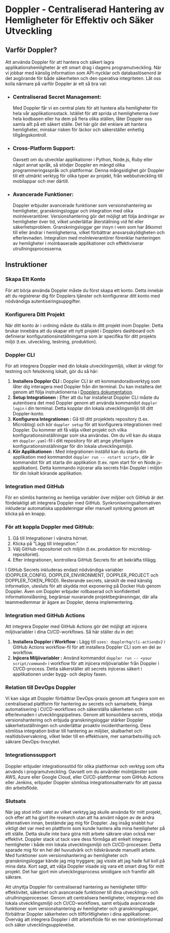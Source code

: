 # Doppler - Centraliserad Hantering av Hemligheter för Effektiv och Säker Utveckling

## Varför Doppler?

Att använda Doppler för att hantera och säkert lagra applikationshemligheter är ett smart drag i dagens programutveckling. När vi jobbar med känslig information som API-nycklar och databaslösenord är det avgörande för både säkerheten och den operativa integriteten. Låt oss kolla närmare på varför Doppler är ett så bra val:

- ### Centraliserad Secret Management:
   Med Doppler får vi en central plats för att hantera alla hemligheter för hela vår applikationsstack. Istället för att sprida ut hemligheterna över hela kodbasen eller ha dem på flera olika ställen, låter Doppler oss samla allt på ett säkert ställe. Det här gör det enklare att hantera hemligheter, minskar risken för läckor och säkerställer enhetlig tillgångskontroll.

- ### Cross-Platform Support:
    Oavsett om du utvecklar applikationer i Python, Node.js, Ruby eller något annat språk, så stödjer Doppler en mängd olika programmeringsspråk och plattformar. Denna mångsidighet gör Doppler till ett utmärkt verktyg för olika typer av projekt, från webbutveckling till mobilappar och mer därtill.

- ### Avancerade Funktioner:
    Doppler erbjuder avancerade funktioner som versionshantering av hemligheter, granskningsloggar och integration med olika molnleverantörer. Versionshantering gör det möjligt att följa ändringar av hemligheter över tid, vilket underlättar återställning vid fel eller säkerhetsproblem. Granskningsloggar ger insyn i vem som har åtkomst till eller ändrar i hemligheterna, vilket förbättrar ansvarsskyldigheten och efterlevnaden. Integration med molnleverantörer förenklar hanteringen av hemligheter i molnbaserade applikationer och effektiviserar utrullningsprocesserna.

## Instruktioner

### Skapa Ett Konto
För att börja använda Doppler måste du först skapa ett konto. Detta innebär att du registrerar dig för Dopplers tjänster och konfigurerar ditt konto med nödvändiga autentiseringsuppgifter.

### Konfigurera Ditt Projekt
När ditt konto är i ordning måste du ställa in ditt projekt inom Doppler. Detta brukar innebära att du skapar ett nytt projekt i Dopplers dashboard och definierar konfigurationsinställningarna som är specifika för ditt projekts miljö (t.ex. utveckling, testning, produktion).

### Doppler CLI
För att integrera Doppler med din lokala utvecklingsmiljö, vilket är viktigt för testning och felsökning lokalt, gör du så här:
  1. **Installera Doppler CLI :**
     Doppler CLI är ett kommandoradsverktyg som låter dig interagera med Doppler från din terminal. Du kan installera det genom att följa instruktionerna i [Dopplers dokumentation](https://docs.doppler.com/docs/install-cli).
  2. **Setup Integrationen :**
     Efter att du har installerat Doppler CLI måste du autentisera det med Doppler genom att använda kommandot `doppler login` i din terminal. Detta kopplar din lokala utvecklingsmiljö till ditt Doppler-konto.
  3.	**Konfigurera Integrationen :** Gå till ditt projektets repository (t.ex. Microblog) och kör `doppler setup` för att konfigurera integrationen med Doppler. Du kommer att få välja vilket projekt och vilka konfigurationsinställningar som ska användas. Om du vill kan du skapa en `doppler.yaml`-fil i ditt repository för att ange ytterligare konfigurationsinställningar för din lokala utvecklingsmiljö.
4.	**Kör Applikationen :** Med integrationen inställd kan du starta din applikation med kommandot `doppler run -- <start script>`, där <start script> är kommandot för att starta din applikation (t.ex. npm start för en Node.js-applikation). Detta kommando injicerar alla secrets från Doppler i miljön för din lokalt körande applikation.

### Integration med GitHub
För en sömlös hantering av hemliga variabler över miljöer och GitHub är det fördelaktigt att integrera Doppler med GitHub. Synkroniseringsalternativen inkluderar automatiska uppdateringar eller manuell synkning genom att klicka på en knapp.

### För att koppla Doppler med GitHub:
  1.	Gå till Integrationer i vänstra hörnet. 
  2.	Klicka på "Lägg till integration." 
  3.	Välj GitHub-repositoriet och miljön (t.ex. produktion för microblog-repositoriet).
  4.	Efter integrationen, kontrollera GitHub Secrets för att bekräfta tillägg.

I GitHub Secrets inkluderas endast nödvändiga variabler (DOPPLER_CONFIG, DOPPLER_ENVIRONMENT, DOPPLER_PROJECT och DOPPLER_TOKEN_PROD). Resterande secrets, särskilt de med känslig information, utesluts för att skydda mot exponering på Docker Hub genom Doppler. Även om Doppler erbjuder rollbaserad och konfidentiell informationslåsning, begränsar nuvarande projektbegränsningar, där alla teammedlemmar är ägare av Doppler, denna implementering.

### Integration med GitHub Actions 

Att integrera Doppler med GitHub Actions gör det möjligt att injicera miljövariabler i dina CI/CD-workflows. Så här ställer du in det:

  1.	**Installera Doppler i Workflow :** Lägg till `uses: dopplerhq/cli-action@v2` i GitHub Actions workflow-fil för att installera Doppler CLI som en del av workflow.
  2.	**Injicera Miljövariabler :** Använd kommandot `doppler run -- <your script/command>` i workflow för att injicera miljövariabler från Doppler i CI/CD-process. Detta säkerställer att secrets injiceras säkert i applikationen under bygg- och deploy fasen.

### Relation till DevOps Doppler
Vi kan säga att Doppler förbättrar DevOps-praxis genom att fungera som en centraliserad plattform för hantering av secrets och samarbete, främja automatisering i CI/CD-workflows och säkerställa säkerheten och efterlevnaden i utvecklingspipelines. Genom att konsolidera secrets, stödja versionshantering och erbjuda granskningsloggar stärker Doppler säkerhetsställningen och underlättar proaktiv incidenthantering. Dess sömlösa integration bidrar till hantering av miljöer, skalbarhet och realtidsövervakning, vilket leder till en effektivare, mer samarbetsvillig och säkrare DevOps-livscykel.

### Integrationssupport
Doppler erbjuder integrationsstöd för olika plattformar och verktyg som ofta används i programutveckling. Oavsett om du använder molntjänster som AWS, Azure eller Google Cloud, eller CI/CD-plattformar som GitHub Actions eller Jenkins, erbjuder Doppler sömlösa integrationsalternativ för att passa din arbetsflöde.

### Slutsats 
När jag stod inför valet av vilket verktyg jag skulle använda för mitt projekt, och efter att ha gjort lite research utan att ha använt någon av de andra alternativen innan, bestämde jag mig för Doppler. Jag insåg snabbt hur viktigt det var med en plattform som kunde hantera alla mina hemligheter på ett ställe. Detta skulle inte bara göra mitt arbete säkrare utan också mer effektivt.
Doppler stack ut tack vare dess förmåga att enkelt integrera hemligheter i både min lokala utvecklingsmiljö och CI/CD-processer. Detta sparade mig för en hel del huvudvärk och tidskrävande manuellt arbete. Med funktioner som versionshantering av hemligheter och granskningsloggar kände jag mig tryggare; jag visste att jag hade full koll på mina data.
Kort sagt, att välja Doppler visade sig vara ett smart drag för mitt projekt. Det har gjort min utvecklingsprocess smidigare och framför allt säkrare.

Att utnyttja Doppler för centraliserad hantering av hemligheter tillför effektivitet, säkerhet och avancerade funktioner till dina utvecklings- och utrullningsprocesser. Genom att centralisera hemligheter, integrera med din lokala utvecklingsmiljö och CI/CD-workflows, samt erbjuda avancerade funktioner som versionshantering av hemligheter och granskningsloggar, förbättrar Doppler säkerheten och tillförlitligheten i dina applikationer. Överväg att integrera Doppler i ditt arbetsflöde för en mer strömlinjeformad och säker utvecklingsupplevelse.
